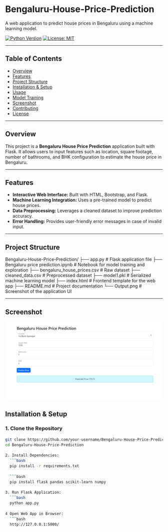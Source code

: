 # Bengaluru-House-Price-Prediction

A web application to predict house prices in Bengaluru using a machine learning model.

[![Python Version](https://img.shields.io/badge/Python-3.7%2B-blue.svg)](https://www.python.org/)
[![License: MIT](https://img.shields.io/badge/License-MIT-yellow.svg)](LICENSE)

---

## Table of Contents

- [Overview](#overview)
- [Features](#features)
- [Project Structure](#project-structure)
- [Installation & Setup](#installation--setup)
- [Usage](#usage)
- [Model Training](#model-training)
- [Screenshot](#screenshot)
- [Contributing](#contributing)
- [License](#license)

---

## Overview

This project is a **Bengaluru House Price Prediction** application built with Flask. It allows users to input features such as location, square footage, number of bathrooms, and BHK configuration to estimate the house price in Bengaluru.

---

## Features

- **Interactive Web Interface:** Built with HTML, Bootstrap, and Flask.
- **Machine Learning Integration:** Uses a pre-trained model to predict house prices.
- **Data Preprocessing:** Leverages a cleaned dataset to improve prediction accuracy.
- **Error Handling:** Provides user-friendly error messages in case of invalid input.

---

## Project Structure

Bengaluru-House-Price-Prediction/ ├── app.py # Flask application file ├── Bengaluru price prediction.ipynb # Notebook for model training and exploration ├── bengaluru_house_prices.csv # Raw dataset ├── cleaned_data.csv # Preprocessed dataset ├── model1.pkl # Serialized machine learning model ├── index.html # Frontend template for the web app ├── README.md # Project documentation └── Output.png # Screenshot of the application UI


---
## Screenshot
![App Screenshot](Output.png)

## Installation & Setup

### 1. Clone the Repository

```bash
git clone https://github.com/your-username/Bengaluru-House-Price-Prediction.git
cd Bengaluru-House-Price-Prediction

2. Install Dependencies:
  ```bash
  pip install -r requirements.txt

  ```bash
  pip install flask pandas scikit-learn numpy

3. Run Flask Application:
  ```bash
  python app.py

4 Open Web App in Browser:
  ```bash
  http://127.0.0.1:5000/
